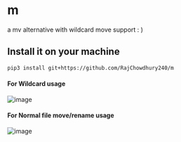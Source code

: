 # m
a mv alternative with wildcard move support : )

## Install it on your machine
```bash
pip3 install git+https://github.com/RajChowdhury240/m
```
#### For Wildcard usage

![image](https://github.com/user-attachments/assets/f94463b7-804a-4e31-89fb-7e2990fc04af)

#### For Normal file move/rename usage

![image](https://github.com/user-attachments/assets/dee6459a-0df8-4975-b86b-0706e7035346)

